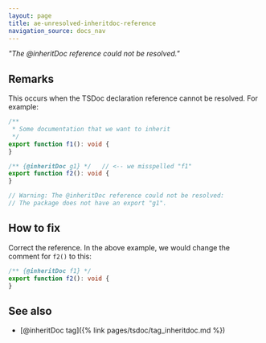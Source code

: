 ```yaml
---
layout: page
title: ae-unresolved-inheritdoc-reference
navigation_source: docs_nav
---
```


*"The @inheritDoc reference could not be resolved."*

## Remarks

This occurs when the TSDoc declaration reference cannot be resolved.  For example:

```ts
/**
 * Some documentation that we want to inherit
 */
export function f1(): void {
}

/** {@inheritDoc g1} */   // <-- we misspelled "f1"
export function f2(): void {
}

// Warning: The @inheritDoc reference could not be resolved:
// The package does not have an export "g1".
```

## How to fix

Correct the reference.  In the above example, we would change the comment for `f2()` to this:

```ts
/** {@inheritDoc f1} */
export function f2(): void {
}
```

## See also

- [@inheritDoc tag]({% link pages/tsdoc/tag_inheritdoc.md %})

